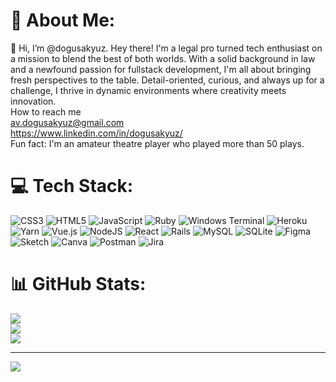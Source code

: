 # 💫 About Me:
👋 Hi, I’m @dogusakyuz. Hey there! I'm a legal pro turned tech enthusiast on a mission to blend the best of both worlds. With a solid background in law and a newfound passion for fullstack development, I'm all about bringing fresh perspectives to the table. Detail-oriented, curious, and always up for a challenge, I thrive in dynamic environments where creativity meets innovation. 
<br> How to reach me 
<br> av.dogusakyuz@gmail.com
<br> https://www.linkedin.com/in/dogusakyuz/
<br> Fun fact: I'm an amateur theatre player who played more than 50 plays.


# 💻 Tech Stack:
![CSS3](https://img.shields.io/badge/css3-%231572B6.svg?style=for-the-badge&logo=css3&logoColor=white) ![HTML5](https://img.shields.io/badge/html5-%23E34F26.svg?style=for-the-badge&logo=html5&logoColor=white) ![JavaScript](https://img.shields.io/badge/javascript-%23323330.svg?style=for-the-badge&logo=javascript&logoColor=%23F7DF1E) ![Ruby](https://img.shields.io/badge/ruby-%23CC342D.svg?style=for-the-badge&logo=ruby&logoColor=white) ![Windows Terminal](https://img.shields.io/badge/Windows%20Terminal-%234D4D4D.svg?style=for-the-badge&logo=windows-terminal&logoColor=white) ![Heroku](https://img.shields.io/badge/heroku-%23430098.svg?style=for-the-badge&logo=heroku&logoColor=white) ![Yarn](https://img.shields.io/badge/yarn-%232C8EBB.svg?style=for-the-badge&logo=yarn&logoColor=white) ![Vue.js](https://img.shields.io/badge/vue.js-%2335495e.svg?style=for-the-badge&logo=vuedotjs&logoColor=%234FC08D) ![NodeJS](https://img.shields.io/badge/node.js-6DA55F?style=for-the-badge&logo=node.js&logoColor=white) ![React](https://img.shields.io/badge/react-%2320232a.svg?style=for-the-badge&logo=react&logoColor=%2361DAFB) ![Rails](https://img.shields.io/badge/rails-%23CC0000.svg?style=for-the-badge&logo=ruby-on-rails&logoColor=white) ![MySQL](https://img.shields.io/badge/mysql-%2300000f.svg?style=for-the-badge&logo=mysql&logoColor=white) ![SQLite](https://img.shields.io/badge/sqlite-%2307405e.svg?style=for-the-badge&logo=sqlite&logoColor=white) ![Figma](https://img.shields.io/badge/figma-%23F24E1E.svg?style=for-the-badge&logo=figma&logoColor=white) ![Sketch](https://img.shields.io/badge/Sketch-FFB387?style=for-the-badge&logo=sketch&logoColor=black) ![Canva](https://img.shields.io/badge/Canva-%2300C4CC.svg?style=for-the-badge&logo=Canva&logoColor=white) ![Postman](https://img.shields.io/badge/Postman-FF6C37?style=for-the-badge&logo=postman&logoColor=white) ![Jira](https://img.shields.io/badge/jira-%230A0FFF.svg?style=for-the-badge&logo=jira&logoColor=white)
# 📊 GitHub Stats:
![](https://github-readme-stats.vercel.app/api?username=dogusakyuz&theme=vue&hide_border=false&include_all_commits=false&count_private=false)<br/>
![](https://github-readme-streak-stats.herokuapp.com/?user=dogusakyuz&theme=vue&hide_border=false)<br/>
![](https://github-readme-stats.vercel.app/api/top-langs/?username=dogusakyuz&theme=vue&hide_border=false&include_all_commits=false&count_private=false&layout=compact)

---
[![](https://visitcount.itsvg.in/api?id=dogusakyuz&icon=0&color=0)](https://visitcount.itsvg.in)

<!-- Proudly created with GPRM ( https://gprm.itsvg.in ) -->

